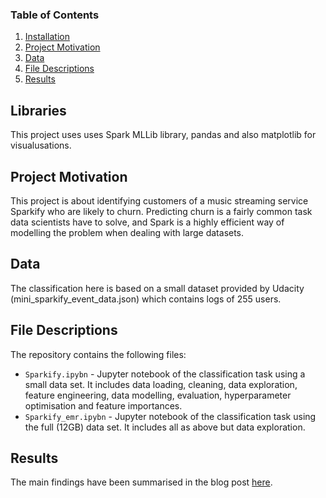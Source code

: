 ### Table of Contents
1. [Installation](#installation)
2. [Project Motivation](#motivation)
3. [Data](#data)
4. [File Descriptions](#files)
5. [Results](#results)

## Libraries <a name="installation"></a>
This project uses uses Spark MLLib library, pandas and also matplotlib for visualusations. 

## Project Motivation <a name="motivation"></a>
This project is about identifying customers of a music streaming service Sparkify who are likely to churn. 
Predicting churn is a fairly common task data scientists have to solve, and Spark is a highly efficient way of modelling 
the problem when dealing with large datasets.

## Data<a name="data"></a>
The classification here is based on a small dataset provided by Udacity (mini_sparkify_event_data.json) which contains logs of 255 users. 

## File Descriptions<a name="files"></a>
The repository contains the following files:

* `Sparkify.ipybn` - Jupyter notebook of the classification task using a small data set. It includes data loading, cleaning, data exploration, feature engineering, 
data modelling, evaluation, hyperparameter optimisation and feature importances. 
* `Sparkify_emr.ipybn` - Jupyter notebook of the classification task using the full (12GB) data set. It includes all as above but data exploration.

## Results<a name="results"></a>
The main findings have been summarised in the blog post [here](https://katya-saintamand.medium.com/).
